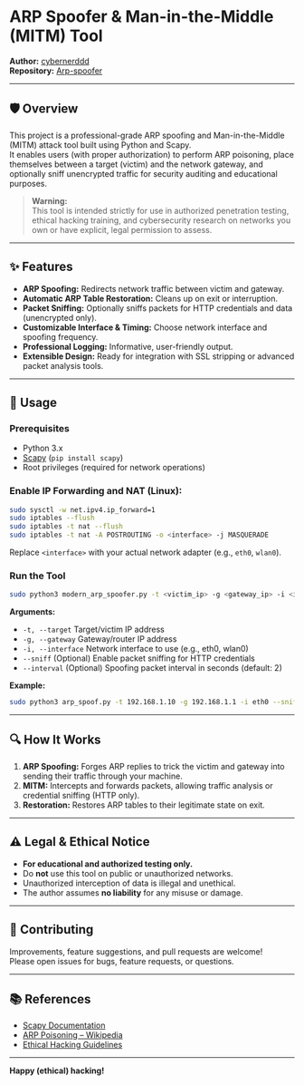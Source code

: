 # ARP Spoofer & Man-in-the-Middle (MITM) Tool

**Author:** [cybernerddd](https://github.com/cybernerddd)  
**Repository:** [Arp-spoofer](https://github.com/cybernerddd/Arp-spoofer)

---

## 🛡️ Overview

This project is a professional-grade ARP spoofing and Man-in-the-Middle (MITM) attack tool built using Python and Scapy.  
It enables users (with proper authorization) to perform ARP poisoning, place themselves between a target (victim) and the network gateway, and optionally sniff unencrypted traffic for security auditing and educational purposes.

> **Warning:**  
> This tool is intended strictly for use in authorized penetration testing, ethical hacking training, and cybersecurity research on networks you own or have explicit, legal permission to assess.

---

## ✨ Features

- **ARP Spoofing:** Redirects network traffic between victim and gateway.
- **Automatic ARP Table Restoration:** Cleans up on exit or interruption.
- **Packet Sniffing:** Optionally sniffs packets for HTTP credentials and data (unencrypted only).
- **Customizable Interface & Timing:** Choose network interface and spoofing frequency.
- **Professional Logging:** Informative, user-friendly output.
- **Extensible Design:** Ready for integration with SSL stripping or advanced packet analysis tools.

---

## 🚀 Usage

### **Prerequisites**

- Python 3.x
- [Scapy](https://scapy.net/) (`pip install scapy`)
- Root privileges (required for network operations)

### **Enable IP Forwarding and NAT (Linux):**

```sh
sudo sysctl -w net.ipv4.ip_forward=1
sudo iptables --flush
sudo iptables -t nat --flush
sudo iptables -t nat -A POSTROUTING -o <interface> -j MASQUERADE
```
Replace `<interface>` with your actual network adapter (e.g., `eth0`, `wlan0`).

### **Run the Tool**

```sh
sudo python3 modern_arp_spoofer.py -t <victim_ip> -g <gateway_ip> -i <interface> [--sniff] [--interval N]
```

**Arguments:**
- `-t, --target`    Target/victim IP address
- `-g, --gateway`   Gateway/router IP address
- `-i, --interface` Network interface to use (e.g., eth0, wlan0)
- `--sniff`         (Optional) Enable packet sniffing for HTTP credentials
- `--interval`      (Optional) Spoofing packet interval in seconds (default: 2)

**Example:**
```sh
sudo python3 arp_spoof.py -t 192.168.1.10 -g 192.168.1.1 -i eth0 --sniff
```

---

## 🔍 How It Works

1. **ARP Spoofing:** Forges ARP replies to trick the victim and gateway into sending their traffic through your machine.
2. **MITM:** Intercepts and forwards packets, allowing traffic analysis or credential sniffing (HTTP only).
3. **Restoration:** Restores ARP tables to their legitimate state on exit.

---

## ⚠️ Legal & Ethical Notice

- **For educational and authorized testing only.**
- Do **not** use this tool on public or unauthorized networks.
- Unauthorized interception of data is illegal and unethical.
- The author assumes **no liability** for any misuse or damage.

---

## 🤝 Contributing

Improvements, feature suggestions, and pull requests are welcome!  
Please open issues for bugs, feature requests, or questions.

---

## 📚 References

- [Scapy Documentation](https://scapy.readthedocs.io/en/latest/)
- [ARP Poisoning – Wikipedia](https://en.wikipedia.org/wiki/ARP_spoofing)
- [Ethical Hacking Guidelines](https://www.eccouncil.org/ethical-hacking/)

---

**Happy (ethical) hacking!**
